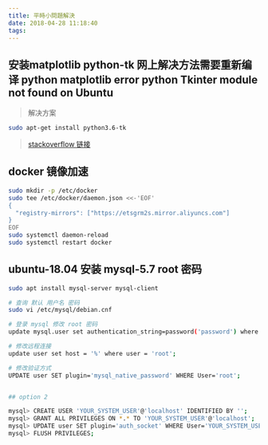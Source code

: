 ```yaml
---
title: 平時小問題解決
date: 2018-04-28 11:18:40
tags:
---
```

## 安装matplotlib python-tk 网上解决方法需要重新编译 python matplotlib error python Tkinter module not found on Ubuntu 
> 解决方案
``` bash
sudo apt-get install python3.6-tk
```

> [stackoverflow  链接](https://stackoverflow.com/questions/6084416/tkinter-module-not-found-on-ubuntu)



## docker 镜像加速

``` bash
sudo mkdir -p /etc/docker
sudo tee /etc/docker/daemon.json <<-'EOF'
{
  "registry-mirrors": ["https://etsgrm2s.mirror.aliyuncs.com"]
}
EOF
sudo systemctl daemon-reload
sudo systemctl restart docker
```

## ubuntu-18.04 安装 mysql-5.7 root 密码

``` bash
sudo apt install mysql-server mysql-client

# 查询 默认 用户名 密码
sudo vi /etc/mysql/debian.cnf

# 登录 mysql 修改 root 密码
update mysql.user set authentication_string=password('password') where user='root';

# 修改远程连接
update user set host = '%' where user = 'root';

# 修改验证方式
UPDATE user SET plugin='mysql_native_password' WHERE User='root';


## option 2

mysql> CREATE USER 'YOUR_SYSTEM_USER'@'localhost' IDENTIFIED BY '';
mysql> GRANT ALL PRIVILEGES ON *.* TO 'YOUR_SYSTEM_USER'@'localhost';
mysql> UPDATE user SET plugin='auth_socket' WHERE User='YOUR_SYSTEM_USER';
mysql> FLUSH PRIVILEGES;
```